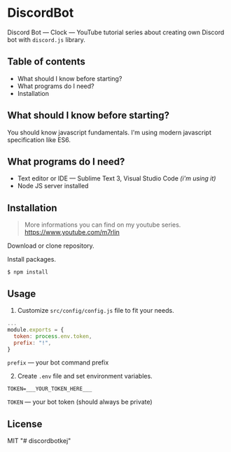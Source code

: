 # DiscordBot

Discord Bot — Clock — YouTube tutorial series about creating own Discord bot with `discord.js` library.

## Table of contents

- What should I know before starting?
- What programs do I need?
- Installation

## What should I know before starting?

You should know javascript fundamentals. I'm using modern javascript specification like ES6.

## What programs do I need?

- Text editor or IDE — Sublime Text 3, Visual Studio Code *(i'm using it)*
- Node JS server installed

## Installation

> More informations you can find on my youtube series. https://www.youtube.com/m7rlin

Download or clone repository. 

Install packages.

`$ npm install`

## Usage

1. Customize `src/config/config.js` file to fit your needs.
```javascript
...
module.exports = {
  token: process.env.token,
  prefix: "!",
}
```

`prefix` — your bot command prefix

2. Create `.env` file and set environment variables.

```
TOKEN=___YOUR_TOKEN_HERE___
```

`TOKEN` — your bot token (should always be private)

## License

MIT
"# discordbotkej" 
